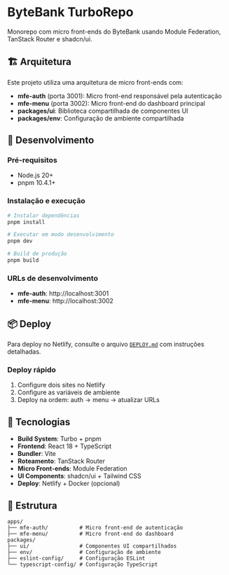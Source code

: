 # ByteBank TurboRepo

Monorepo com micro front-ends do ByteBank usando Module Federation, TanStack Router e shadcn/ui.

## 🏗️ Arquitetura

Este projeto utiliza uma arquitetura de micro front-ends com:

- **mfe-auth** (porta 3001): Micro front-end responsável pela autenticação
- **mfe-menu** (porta 3002): Micro front-end do dashboard principal
- **packages/ui**: Biblioteca compartilhada de componentes UI
- **packages/env**: Configuração de ambiente compartilhada

## 🚀 Desenvolvimento

### Pré-requisitos
- Node.js 20+
- pnpm 10.4.1+

### Instalação e execução
```bash
# Instalar dependências
pnpm install

# Executar em modo desenvolvimento
pnpm dev

# Build de produção
pnpm build
```

### URLs de desenvolvimento
- **mfe-auth**: http://localhost:3001
- **mfe-menu**: http://localhost:3002

## 📦 Deploy

Para deploy no Netlify, consulte o arquivo [`DEPLOY.md`](./DEPLOY.md) com instruções detalhadas.

### Deploy rápido
1. Configure dois sites no Netlify
2. Configure as variáveis de ambiente
3. Deploy na ordem: auth → menu → atualizar URLs

## 🔧 Tecnologias

- **Build System**: Turbo + pnpm
- **Frontend**: React 18 + TypeScript
- **Bundler**: Vite
- **Roteamento**: TanStack Router
- **Micro Front-ends**: Module Federation
- **UI Components**: shadcn/ui + Tailwind CSS
- **Deploy**: Netlify + Docker (opcional)

## 📁 Estrutura

```
apps/
├── mfe-auth/          # Micro front-end de autenticação
├── mfe-menu/          # Micro front-end do dashboard
packages/
├── ui/                # Componentes UI compartilhados
├── env/               # Configuração de ambiente
├── eslint-config/     # Configuração ESLint
└── typescript-config/ # Configuração TypeScript
```
